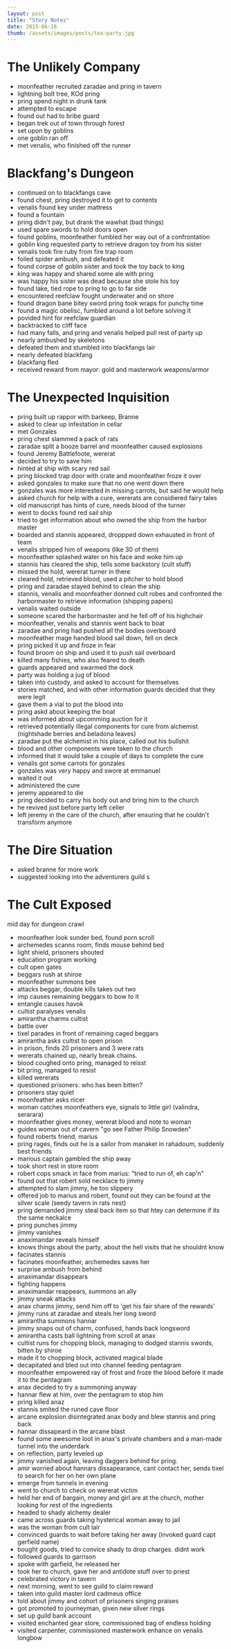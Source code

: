 ```yaml
---
layout: post
title: "Story Notes"
date: 2015-06-16
thumb: /assets/images/posts/tea-party.jpg
---
```


# The Unlikely Company

- moonfeather recruited zaradae and pring in tavern
- lightning bolt tree, KOd pring
- pring spend night in drunk tank
- attempted to escape
- found out had to bribe guard
- began trek out of town through forest
- set upon by goblins
- one goblin ran off
- met venalis, who finished off the runner

# Blackfang's Dungeon

- continued on to blackfangs cave
- found chest, pring destroyed it to get to contents
- venalis found key under mattress
- found a fountain
- pring didn't pay, but drank the wawhat (bad things)
- used spare swords to hold doors open
- found goblins, moonfeather fumbled her way out of a confrontation
- goblin king requested party to retrieve dragon toy from his sister
- venalis took fire ruby from fire trap room
- foiled spider ambush, and defeated it
- found corpse of goblin sister and took the toy back to king
- king was happy and shared some ale with pring
- was happy his sister was dead because she stole his toy
- found lake, tied rope to pring to go to far side
- encountered reefclaw fought underwater and on shore
- found dragon bane bitey sword pring took wraps for punchy time
- found a magic obelisc, fumbled around a lot before solving it
- povided hint for reefclaw guardian
- backtracked to cliff face
- had many falls, and pring and venalis helped pull rest of party up
- nearly ambushed by skeletons
- defeated them and stumbled into blackfangs lair
- nearly defeated blackfang
- blackfang fled
- received reward from mayor: gold and masterwork weapons/armor

# The Unexpected Inquisition

- pring built up rappor with barkeep, Branne
- asked to clear up infestation in cellar
- met Gonzales
- pring chest slammed a pack of rats
- zaradae split a booze barrel and moonfeather caused explosions
- found Jeremy Battlefoote, wererat
- decided to try to save him
- hinted at ship with scary red sail
- pring blocked trap door with crate and moonfeather froze it over
- asked gonzales to make sure that no one went down there
- gonzales was more interested in missing carrots, but said he would help
- asked church for help with a cure, wererats are considiered fairy tales
- old manuscript has hints of cure, needs blood of the turner
- went to docks found red sail ship
- tried to get information about who owned the ship from the harbor master
- boarded and stannis appeared, droppped down exhausted in front of team
- venalis stripped him of weapons (like 30 of them)
- moonfeather splashed water on his face and woke him up
- stannis has cleared the ship, tells some backstory (cult stuff)
- missed the hold, wererat turner in there
- cleared hold, retrieved blood, used a pitcher to hold blood
- pring and zaradae stayed behind to clean the ship
- stannis, venalis and moonfeather donned cult robes and confronted the harbormaster to retrieve information (shipping papers)
- venalis waited outside
- someone scared the harbormaster and he fell off of his highchair
- moonfeather, venalis and stannis went back to boat
- zaradae and pring had pushed all the bodies overboard
- moonfeather mage handed blood sail down, fell on deck
- pring picked it up and froze in fear
- found broom on ship and used it to push sail overboard
- killed many fishies, who also feared to death
- guards appeared and swarmed the dock
- party was holding a jug of blood
- taken into custody, and asked to account for themselves
- stories matched, and with other information guards decided that they were legit
- gave them a vial to put the blood into
- pring askd about keeping the boat
- was informed about upcomming auction for it
- retrieved potentially illegal components for cure from alchemist (nightshade berries and beladona leaves)
- zaradae put the alchemist in his place, called out his bullshit
- blood and other components were taken to the church
- informed that it would take a couple of days to complete the cure
- venalis got some carrots for gonzales
- gonzales was very happy and swore at emmanuel
- waited it out
- administered the cure
- jeremy appeared to die
- pring decided to carry his body out and bring him to the church
- he revived just before party left celler
- left jeremy in the care of the church, after ensuring that he couldn't transform anymore

# The Dire Situation

- asked branne for more work
- suggested looking into the adventurers guild
s

# The Cult Exposed

mid day for dungeon crawl

- moonfeather look sunder bed, found porn scroll
- archemedes scanns room, finds mouse behind bed
- light shield, prisoners shouted
- education program working
- cult open gates
- beggars rush at shiroe
- moonfeather summons bee
- attacks beggar, double kills takes out two
- imp causes remaining beggars to bow to it
- entangle causes havok
- cultist paralyses venalis
- amirantha charms cultist
- battle over
- tixel  parades in front of remaining caged beggars
- amirantha asks cultist to open prison
- in prison, finds 20 prisoners and 3 were rats
- wererats chained up, nearly break chains.
- blood coughed onto pring, managed to reisst
- bit pring, managed to resist
- killed wererats
- questioned prisoners: who has been bitten?
- prisoners stay quiet
- moonfeather asks nicer
- woman catches moonfeathers eye, signals to little girl (valindra, serarara)
- moonfeather gives money, wererat blood and note to woman
- guides woman out of cavern "go see Father Philip Snowden"
- found roberts friend, marius
- pring rages, finds out he is a sailor from manaket in rahadoum, suddenly best friends
- marious captain gambled the ship away
- took short rest in store room
- robert cops smack in face from marius: "tried to run of, eh cap'n"
- found out that robert sold necklace to jimmy
- attempted to slam jimmy, he too slippery
- offered job to marius and robert, found out they can be found at the silver scale (seedy tavern in rats nest)
- pring demanded jimmy steal back item so that htey can determine if its the same neckalce
- pring punches jimmy
- jimmy vanishes
- anaximandar reveals himself
- knows things about the party, about the hell visits that he shouldnt know
- facinates stannis
- facinates moonfeather, archemedes saves her
- surprise ambush from behind
- anaximandar disappears
- fighting happens
- anaximandar reappears, summons an ally
- jimmy sneak attacks
- anax charms jimmy, send him off to 'get his fair share of the rewards'
- jimmy runs at zaradae and steals her long sword
- amirantha summons hannar
- jimmy snaps out of charm, confused, hands back longsword
- amirantha casts ball lightning from scroll at anax
- cultist runs for chopping block, managing to dodged stannis swords, bitten by shiroe
- made it to chopping block, activated magical blade
- decapitated and bled out into channel feeding pentagram
- moonfeather empowered ray of frost and froze the blood before it made it to the pentagram
- anax decided to try a summoning anyway
- hannar flew at him, over the pentagram to stop him
- pring killed anaz
- stannis smited the runed cave floor
- arcane explosion disintegrated anax body and blew stannis and pring back
- hannar dissapeard in the arcane blast
- found some awesome loot in anax's private chambers and a man-made tunnel into the underdark
- on reflection, party leveled up
- jimmy vanished again, leaving daggers behind for pring.
- amir worried about hannars dissapearance, cant contact her, sends tixel to search for her on her own plane
- emerge from tunnels in evening
- went to church to check on wererat victim
- held her end of bargain, money and girl are at the church, mother looking for rest of the ingredients
- headed to shady alchemy dealer
- came across guards taking hysterical woman away to jail
- was the woman from cult lair
- convinced guards to wait before taking her away (invoked guard capt gerfield name)
- bought goods, tried to convice shady to drop charges. didnt work
- followed guards to garrison
- spoke with garfield, he released her
- took her to church, gave her and antidote stuff over to priest
- celebrated victory in tavern
- next morning, went to see guild to claim reward
- taken into guild master lord cadmeus office
- told about jimmy and cohort of prisoners singing praises
- got promoted to journeyman, given new silver rings
- set up guild bank account
- visited enchanted gear store, commissioned bag of endless holding
- visited carpenter, commissioned masterwork enhance on venalis longbow
